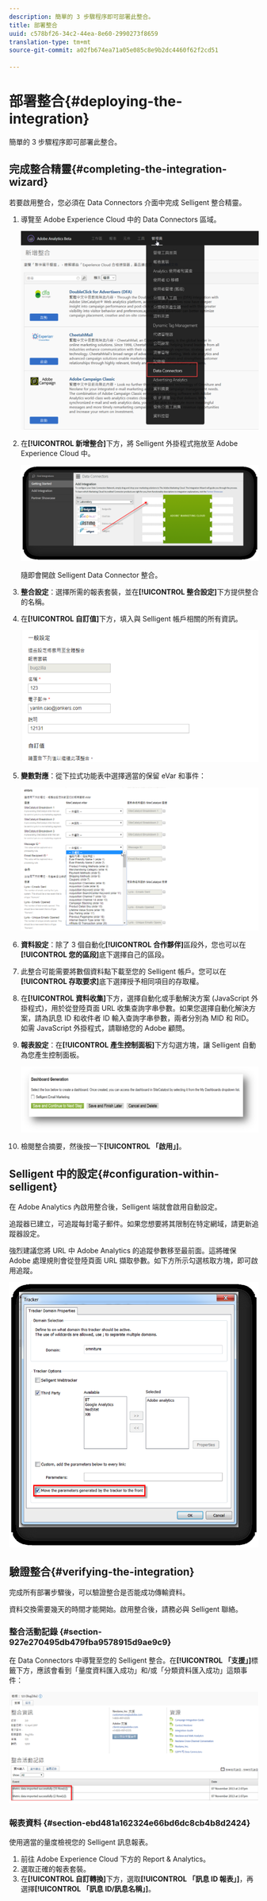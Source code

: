 ```yaml
---
description: 簡單的 3 步驟程序即可部署此整合。
title: 部署整合
uuid: c578bf26-34c2-44ea-8e60-2990273f8659
translation-type: tm+mt
source-git-commit: a02fb674ea71a05e085c8e9b2dc4460f62f2cd51

---
```



# 部署整合{#deploying-the-integration}

簡單的 3 步驟程序即可部署此整合。

## 完成整合精靈{#completing-the-integration-wizard}

若要啟用整合，您必須在 Data Connectors 介面中完成 Selligent 整合精靈。

1. 導覽至 Adobe Experience Cloud 中的 Data Connectors 區域。

   ![](assets/selligent-data_connectors.png)

1. 在&#x200B;**[!UICONTROL 新增整合]**&#x200B;下方，將 Selligent 外掛程式拖放至 Adobe Experience Cloud 中。

   ![](assets/selligent-add_integration.png)

   隨即會開啟 Selligent Data Connector 整合。

1. **整合設定**：選擇所需的報表套裝，並在&#x200B;**[!UICONTROL 整合設定]**&#x200B;下方提供整合的名稱。

1. 在&#x200B;**[!UICONTROL 自訂值]**&#x200B;下方，填入與 Selligent 帳戶相關的所有資訊。

   ![](assets/selligent-general_settings.png)

1. **變數對應**：從下拉式功能表中選擇適當的保留 eVar 和事件：

   ![](assets/selligent-variables.png)

1. **資料設定**：除了 3 個自動化&#x200B;**[!UICONTROL 合作夥伴]**&#x200B;區段外，您也可以在&#x200B;**[!UICONTROL 您的區段]**&#x200B;底下選擇自己的區段。

1. 此整合可能需要將數個資料點下載至您的 Selligent 帳戶。您可以在&#x200B;**[!UICONTROL 存取要求]**&#x200B;底下選擇授予相同項目的存取權。
1. 在&#x200B;**[!UICONTROL 資料收集]**&#x200B;下方，選擇自動化或手動解決方案 (JavaScript 外掛程式)，用於從登陸頁面 URL 收集查詢字串參數。如果您選擇自動化解決方案，請為訊息 ID 和收件者 ID 輸入查詢字串參數，兩者分別為 MID 和 RID。如需 JavaScript 外掛程式，請聯絡您的 Adobe 顧問。
1. **報表設定**：在&#x200B;**[!UICONTROL 產生控制面板]**&#x200B;下方勾選方塊，讓 Selligent 自動為您產生控制面板。

   ![](assets/selligent-report_settings.png)

1. 檢閱整合摘要，然後按一下&#x200B;**[!UICONTROL 「啟用」]**。

## Selligent 中的設定{#configuration-within-selligent}

在 Adobe Analytics 內啟用整合後，Selligent 端就會啟用自動設定。

追蹤器已建立，可追蹤每封電子郵件。如果您想要將其限制在特定網域，請更新追蹤器設定。

強烈建議您將 URL 中 Adobe Analytics 的追蹤參數移至最前面。這將確保 Adobe 處理規則會從登陸頁面 URL 擷取參數。如下方所示勾選核取方塊，即可啟用追蹤。

![](assets/selligent-tracker.png)

## 驗證整合{#verifying-the-integration}

完成所有部署步驟後，可以驗證整合是否能成功傳輸資料。

資料交換需要幾天的時間才能開始。啟用整合後，請務必與 Selligent 聯絡。

### 整合活動記錄 {#section-927e270495db479fba9578915d9ae9c9}

在 Data Connectors 中導覽至您的 Selligent 整合。在&#x200B;**[!UICONTROL 「支援」]**&#x200B;標籤下方，應該會看到「量度資料匯入成功」和/或「分類資料匯入成功」這類事件：

![](assets/selligent-verifying.png)

### 報表資料 {#section-ebd481a162324e66bd6dc8cb4b8d2424}

使用適當的量度檢視您的 Selligent 訊息報表。

1. 前往 Adobe Experience Cloud 下方的 Report &amp; Analytics。
1. 選取正確的報表套裝。
1. 在&#x200B;**[!UICONTROL 自訂轉換]**&#x200B;下方，選取&#x200B;**[!UICONTROL 「訊息 ID 報表」]**，再選擇&#x200B;**[!UICONTROL 「訊息 ID/訊息名稱」]**。
